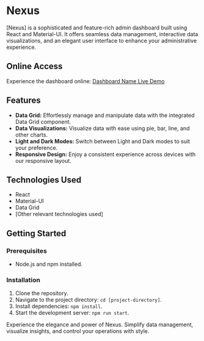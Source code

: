 # Nexus

[Nexus] is a sophisticated and feature-rich admin dashboard built using React and Material-UI. It offers seamless data management, interactive data visualizations, and an elegant user interface to enhance your administrative experience.

## Online Access

Experience the dashboard online: [Dashboard Name Live Demo](https://nexus-one-psi.vercel.app/)

## Features

- **Data Grid:** Effortlessly manage and manipulate data with the integrated Data Grid component.
- **Data Visualizations:** Visualize data with ease using pie, bar, line, and other charts.
- **Light and Dark Modes:** Switch between Light and Dark modes to suit your preference.
- **Responsive Design:** Enjoy a consistent experience across devices with our responsive layout.

## Technologies Used

- React
- Material-UI
- Data Grid
- [Other relevant technologies used]

## Getting Started

### Prerequisites

- Node.js and npm installed.

### Installation

1. Clone the repository.
2. Navigate to the project directory: `cd [project-directory]`.
3. Install dependencies: `npm install`.
4. Start the development server: `npm run start`.

Experience the elegance and power of Nexus. Simplify data management, visualize insights, and control your operations with style.
